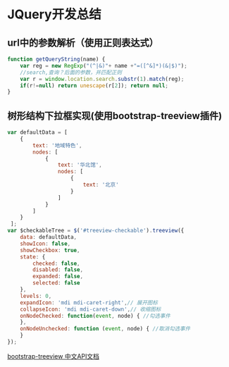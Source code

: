 # JQuery开发总结
## url中的参数解析（使用正则表达式）
```js
function getQueryString(name) {
    var reg = new RegExp("(^|&)"+ name +"=([^&]*)(&|$)");
    //search,查询？后面的参数，并匹配正则
    var r = window.location.search.substr(1).match(reg);
    if(r!=null) return unescape(r[2]); return null;
}
```
## 树形结构下拉框实现(使用bootstrap-treeview插件)
```js
var defaultData = [
    {
        text: '地域特色',
        nodes: [
            {
                text: '华北馆',
                nodes: [
                    {
                        text: '北京'
                    }
                ]
            }
        ]
    }
 ];
var $checkableTree = $('#treeview-checkable').treeview({
    data: defaultData,
    showIcon: false,
    showCheckbox: true,
    state: {
        checked: false,
        disabled: false,
        expanded: false,
        selected: false
    },
    levels: 0,
    expandIcon: 'mdi mdi-caret-right',// 展开图标
    collapseIcon: 'mdi mdi-caret-down',// 收缩图标
    onNodeChecked: function(event, node) { //勾选事件
    },
    onNodeUnchecked: function (event, node) { //取消勾选事件
    }
});
```

[bootstrap-treeview 中文API文档](https://www.cnblogs.com/tangzeqi/p/8021637.html)
